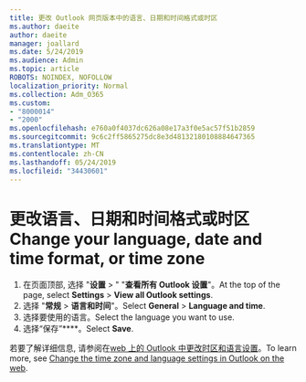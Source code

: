 ```yaml
---
title: 更改 Outlook 网页版本中的语言、日期和时间格式或时区
ms.author: daeite
author: daeite
manager: joallard
ms.date: 5/24/2019
ms.audience: Admin
ms.topic: article
ROBOTS: NOINDEX, NOFOLLOW
localization_priority: Normal
ms.collection: Adm_O365
ms.custom:
- "8000014"
- "2000"
ms.openlocfilehash: e760a0f4037dc626a08e17a3f0e5ac57f51b2859
ms.sourcegitcommit: 9c6c2ff5865275dc8e3d48132180108884647365
ms.translationtype: MT
ms.contentlocale: zh-CN
ms.lasthandoff: 05/24/2019
ms.locfileid: "34430601"
---
```

# <a name="change-your-language-date-and-time-format-or-time-zone"></a><span data-ttu-id="6ce16-102">更改语言、日期和时间格式或时区</span><span class="sxs-lookup"><span data-stu-id="6ce16-102">Change your language, date and time format, or time zone</span></span>

1. <span data-ttu-id="6ce16-103">在页面顶部, 选择 "**设置** > " "**查看所有 Outlook 设置**"。</span><span class="sxs-lookup"><span data-stu-id="6ce16-103">At the top of the page, select **Settings** > **View all Outlook settings**.</span></span>
2. <span data-ttu-id="6ce16-104">选择 "**常规** > **语言和时间**"。</span><span class="sxs-lookup"><span data-stu-id="6ce16-104">Select **General** > **Language and time**.</span></span>
3. <span data-ttu-id="6ce16-105">选择要使用的语言。</span><span class="sxs-lookup"><span data-stu-id="6ce16-105">Select the language you want to use.</span></span>
4. <span data-ttu-id="6ce16-106">选择“保存”\*\*\*\*。</span><span class="sxs-lookup"><span data-stu-id="6ce16-106">Select **Save**.</span></span>

<span data-ttu-id="6ce16-107">若要了解详细信息, 请参阅在[web 上的 Outlook 中更改时区和语言设置](https://support.office.com/article/65239869-12e7-4a9d-bca1-76b0ad7ce273)。</span><span class="sxs-lookup"><span data-stu-id="6ce16-107">To learn more, see [Change the time zone and language settings in Outlook on the web](https://support.office.com/article/65239869-12e7-4a9d-bca1-76b0ad7ce273).</span></span>